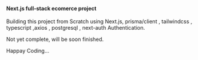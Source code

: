 #### Next.js full-stack ecomerce project

Building this project from Scratch using Next.js, prisma/client , tailwindcss , typescript ,axios , postgresql , next-auth Authentication.

Not yet complete, will be soon finished.

Happay Coding...
